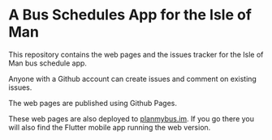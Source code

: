 # A Bus Schedules App for the Isle of Man

This repository contains the web pages and the issues tracker for the Isle of Man
bus schedule app.

Anyone with a Github account can create issues and comment on existing issues.

The web pages are published using Github Pages.

These web pages are also deployed to [planmybus.im](planmybus.im). If you go there you will also find the Flutter mobile app running the web version.
